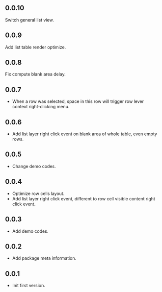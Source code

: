 ## 0.0.10

Switch general list view.

## 0.0.9

Add list table render optimize.

## 0.0.8

Fix compute blank area delay.

## 0.0.7

* When a row was selected, space in this row will trigger row lever context right-clicking menu.

## 0.0.6 

* Add list layer right click event on blank area of whole table, even empty rows.

## 0.0.5

* Change demo codes.

## 0.0.4

* Optimize row cells layout.
* Add list layer right click event, different to row cell visible content right click event.

## 0.0.3

* Add demo codes.

## 0.0.2

* Add package meta information.

## 0.0.1

* Init first version.

